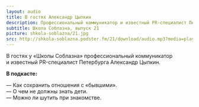 ```yaml
---
layout: audio
title: В гостях Александр Цыпкин
description: Профессиональный коммуникатор и известный PR-специалист Петербурга.
subtitle: Школа Соблазна, выпуск 21
picture: shkola-soblazna/21.jpg
src: http://shkola-soblazna.podster.fm/21/download/audio.mp3?media=player
---
```


В гостях у «Школы Соблазна» профессиональный коммуникатор и известный PR-специалист Петербурга Александр Цыпкин. 

**В подкасте:**

— Как сохранить отношения с «бывшими».  
— О чем не должны знать дети.  
— Можно ли шутить при знакомстве.   
